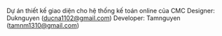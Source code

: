 Dự án thiết kế giao diện cho hệ thống kế toán online của CMC
Designer: Duknguyen (ducna1102@gmail.com)
Developer: Tamnguyen (tamnm1310@gmail.com)